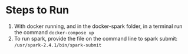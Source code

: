# Steps to Run
1. With docker running, and in the docker-spark folder, in a terminal run the command `docker-compose up`
2. To run spark, provide the file on the command line to spark submit: `/usr/spark-2.4.1/bin/spark-submit`